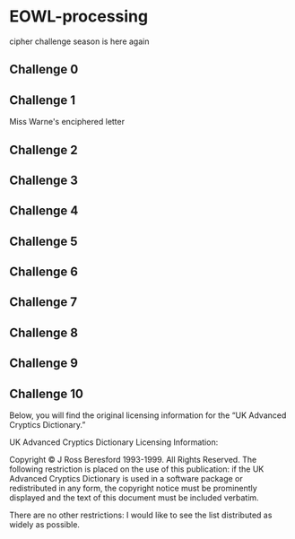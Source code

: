 # EOWL-processing
cipher challenge season is here again



## Challenge 0


## Challenge 1
Miss Warne's enciphered letter

## Challenge 2

## Challenge 3

## Challenge 4

## Challenge 5

## Challenge 6

## Challenge 7

## Challenge 8

## Challenge 9

## Challenge 10









Below, you will find the original licensing information for the “UK Advanced Cryptics Dictionary.”

UK Advanced Cryptics Dictionary Licensing Information:

Copyright © J Ross Beresford 1993-1999. All Rights Reserved. The following restriction is placed on the use of this publication: if the UK Advanced Cryptics Dictionary is used in a software package or redistributed in any form, the copyright notice must be prominently displayed and the text of this document must be included verbatim.

There are no other restrictions: I would like to see the list distributed as widely as possible.
